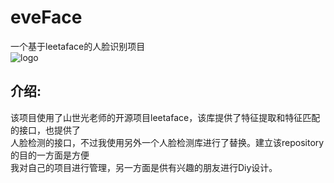 # eveFace
一个基于leetaface的人脸识别项目</br>
![logo](https://github.com/whlook/eveFace/blob/master/images/logo.PNG)</br>
## 介绍:
该项目使用了山世光老师的开源项目leetaface，该库提供了特征提取和特征匹配的接口，也提供了</br>
人脸检测的接口，不过我使用另外一个人脸检测库进行了替换。建立该repository的目的一方面是方便</br>
我对自己的项目进行管理，另一方面是供有兴趣的朋友进行Diy设计。</br>
